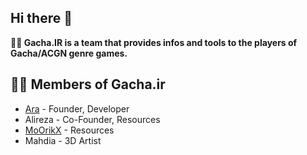 ## Hi there 👋

**🙋‍♀️ Gacha.IR is a team that provides infos and tools to the players of Gacha/ACGN genre games.**

## 👩‍💻 Members of Gacha.ir

* [Ara](https://github.com/Arash10Abbasi) - Founder, Developer
* Alireza - Co-Founder, Resources
* [MoOrikX](https://github.com/MoOrikX) - Resources
* Mahdia  - 3D Artist
